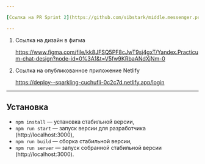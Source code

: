 ```yaml
---

[Ссылка на PR Sprint 2](https://github.com/sibstark/middle.messenger.praktikum.yandex/pull/3)

---
```

1. Ссылка на дизайн в фигма

   https://www.figma.com/file/kk8JFSQ5PF8cJwT9sj4gxT/Yandex.Practicum-chat-design?node-id=0%3A1&t=V5fw9KRbaANdXjNm-0

2. Ссылка на опубликованное приложение Netlify

   https://deploy--sparkling-cuchufli-0c2c7d.netlify.app/login

---

## Установка

- `npm install` — установка стабильной версии,
- `npm run start` — запуск версии для разработчика (http://localhost:3000),
- `npm run build` — сборка стабильной версии,
- `npm run server` — запуск собранной стабильной версии (http://localhost:3000).




